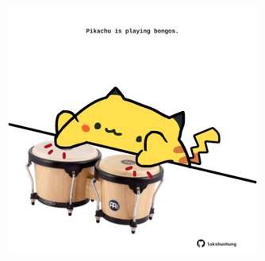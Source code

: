 <!-- built at 05/04/2021, 13:18:23 UTC -->
<p align="center">
  <img width="500" height="500" src="./ReadmeImage.svg">
</p>
